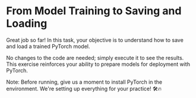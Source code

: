 # From Model Training to Saving and Loading

Great job so far! In this task, your objective is to understand how to save and load a trained PyTorch model.

No changes to the code are needed; simply execute it to see the results. This exercise reinforces your ability to prepare models for deployment with PyTorch.

Note: Before running, give us a moment to install PyTorch in the environment. We're setting up everything for your practice! 🛠️🔥